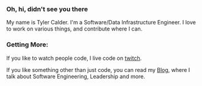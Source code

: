 ### Oh, hi, didn't see you there

My name is Tyler Calder. I'm a Software/Data Infrastructure Engineer. I love to work on various
things, and contribute where I can.

### Getting More:

If you like to watch people code, I live code on [twitch](www.twitch.tv/calder-ty).

If you like something other than just code, you can read my [Blog](www.calder-ty.com), where
I talk about Software Engineering, Leadership and more.


